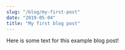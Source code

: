 ```yaml
---
slug: "/blog/my-first-post"
date: "2019-05-04"
title: "My first blog post"
---
```


Here is some text for this example blog post!

